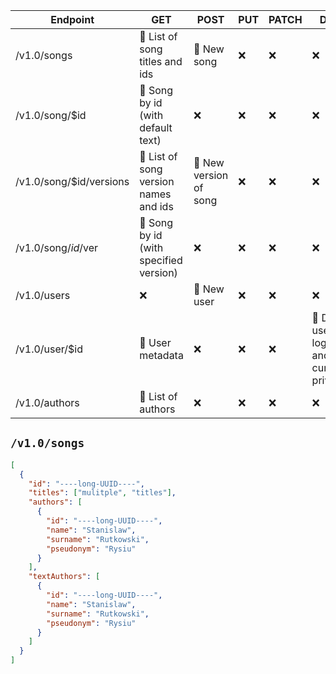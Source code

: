 | Endpoint                | GET                                    | POST                   | PUT | PATCH | DELETE                                                     |
| ----------------------- | -------------------------------------- | ---------------------- | --- | ----- | ---------------------------------------------------------- |
| /v1.0/songs             | 🚧 List of song titles and ids         | 🚧 New song            | ❌  | ❌    | ❌                                                         |
| /v1.0/song/$id          | 🚧 Song by id (with default text)      | ❌                     | ❌  | ❌    | ❌                                                         |
| /v1.0/song/$id/versions | 🚧 List of song version names and ids  | 🚧 New version of song | ❌  | ❌    | ❌                                                         |
| /v1.0/song/$id/$ver     | 🚧 Song by id (with specified version) | ❌                     | ❌  | ❌    | ❌                                                         |
| /v1.0/users             | ❌                                     | 🚧 New user            | ❌  | ❌    | ❌                                                         |
| /v1.0/user/$id          | 🚧 User metadata                       | ❌                     | ❌  | ❌    | 🚧 Delete user (only logged in and current or privillaged) |
| /v1.0/authors           | 🚧 List of authors                     | ❌                     | ❌  | ❌    | ❌                                                         |

## `/v1.0/songs`

```json
[
  {
    "id": "----long-UUID----",
    "titles": ["mulitple", "titles"],
    "authors": [
      {
        "id": "----long-UUID----",
        "name": "Stanislaw",
        "surname": "Rutkowski",
        "pseudonym": "Rysiu"
      }
    ],
    "textAuthors": [
      {
        "id": "----long-UUID----",
        "name": "Stanislaw",
        "surname": "Rutkowski",
        "pseudonym": "Rysiu"
      }
    ]
  }
]
```
